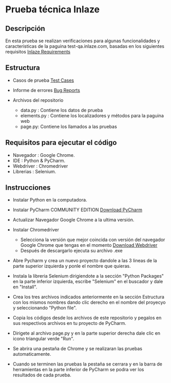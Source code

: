 # Prueba técnica Inlaze
## Descripción

En esta prueba se realizan verificaciones para algunas funcionalidades y caracteristicas de la paguina test-qa.inlaze.com, basadas en los siguientes requisitos [Inlaze Requirements](https://drive.google.com/file/d/1JMPkqDPXQ12rldVpmZlH7QLYiAgtv8jM/view?usp=sharing)

## Estructura

- Casos de prueba [Test Cases](https://docs.google.com/spreadsheets/d/10POY3no5IjTm5viC-4hyzc9akf1RbbCzZH50s7OuGOs/edit?usp=sharing)
- Informe de errores [Bug Reports](https://www.notion.so/Seguimiento-de-bugs-17eaf11d03788028bf9fedf84af52cb1?pvs=4)
- Archivos del repositorio
  
  - data.py : Contiene los datos de prueba 
  - elements.py : Contiene los localizadores y métodos para la paguina web
  - page.py: Contiene los llamados a las pruebas



## Requisitos para ejecutar el código
  - Navegador : Google Chrome.
  - IDE : Python & PyCharm.
  - Webdriver : Chromedriver
  - Librerias : Selenium.
    
## Instrucciones 

  - Instalar Python en la computadora.
  - Instalar PyCharm COMMUNITY EDITION [Download PyCharm](https://www.jetbrains.com/products/compare/?product=pycharm&product=pycharm-ce)
  - Actualizar Navegador Google Chrome a la ultima versión.
  - Instalar Chromedriver
    
    - Selecciona la versión que mejor coincida con versión del navegador Google Chrome que tengas en el momento [Download Webdriver](https://developer.chrome.com/docs/chromedriver/downloads)
    - Después de descargarlo ejecuta su archivo .exe
      
  - Abre Pycharm y crea un nuevo proyecto dandole a las 3 lineas de la parte superior izquierda y ponle el nombre que quieras.
  - Instala la libreria Selenium dirigiendote a la sección "Python Packages" en la parte inferior izquierda, escribe "Selenium" en el buscador y dale en "Install".
  - Crea los tres archivos indicados anteriormente en la sección Estructura con los mismos nombres dando clic derecho en el nombre del proyecyo y seleccionando "Python file".
  - Copia los códigos desde los archivos de este repositorio y pegalos en sus respectivos archivos en tu proyecto de PyCharm.
  - Dirigete al archivo page.py y en la parte superior derecha dale clic en icono triangular verde "Run".
  - Se abrira una pestaña de Chrome y se realizaran las pruebas automaticamente.
  - Cuando se terminen las pruebas la pestaña se cerrara y en la barra de herramientas en la parte inferior de PyCharm se podra ver los resultados de cada prueba.
    
  
